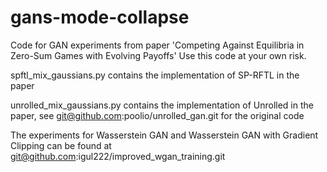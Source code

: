 # gans-mode-collapse
Code for GAN experiments from paper 'Competing Against Equilibria in Zero-Sum Games with Evolving Payoffs'
Use this code at your own risk.

spftl_mix_gaussians.py contains the implementation of SP-RFTL in the paper

unrolled_mix_gaussians.py contains the implementation of Unrolled in the paper,
see git@github.com:poolio/unrolled_gan.git for the original code

The experiments for Wasserstein GAN and Wasserstein GAN with Gradient Clipping can be found at
git@github.com:igul222/improved_wgan_training.git
